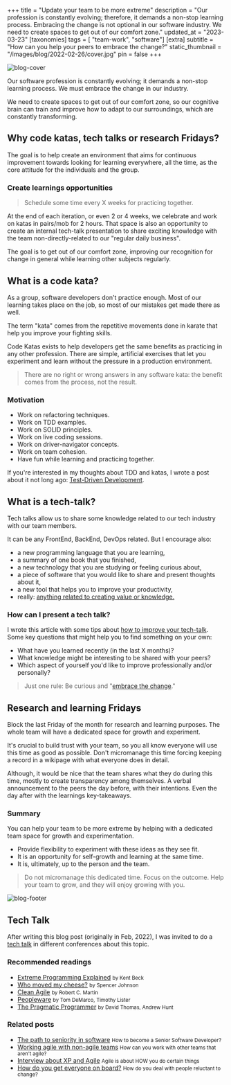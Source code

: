 +++
title = "Update your team to be more extreme"
description = "Our profession is constantly evolving; therefore, it demands a non-stop learning process. Embracing the change is not optional in our software industry. We need to create spaces to get out of our comfort zone."
updated_at = "2023-03-23"
[taxonomies]
tags = [ "team-work", "software"]
[extra]
subtitle = "How can you help your peers to embrace the change?"
static_thumbnail = "/images/blog/2022-02-26/cover.jpg"
pin = false
+++

![blog-cover](/images/blog/2022-02-26/cover.jpg)

Our software profession is constantly evolving; it demands a non-stop learning process. We must embrace the change in our industry.

<!-- more -->

We need to create spaces to get out of our comfort zone, so our cognitive brain can train and improve how to adapt to our surroundings, which are constantly transforming.

## Why code katas, tech talks or research Fridays?

The goal is to help create an environment that aims for continuous improvement towards looking for learning everywhere, all the time, as the core attitude for the individuals and the group.

### Create learnings opportunities

> Schedule some time every X weeks for practicing together.

At the end of each iteration, or even 2 or 4 weeks, we celebrate and work on katas in pairs/mob for 2 hours. That space is also an opportunity to create an internal tech-talk presentation to share exciting knowledge with the team non-directly-related to our "regular daily business".

The goal is to get out of our comfort zone, improving our recognition for change in general while learning other subjects regularly.

## What is a code kata?

As a group, software developers don't practice enough. Most of our learning takes place on the job, so most of our mistakes get made there as well.

The term "kata" comes from the repetitive movements done in karate that help you improve your fighting skills.

Code Katas exists to help developers get the same benefits as practicing in any other profession. There are simple, artificial exercises that let you experiment and learn without the pressure in a production environment.

> There are no right or wrong answers in any software kata: the benefit comes from the process, not the result.

### Motivation

- Work on refactoring techniques.
- Work on TDD examples.
- Work on SOLID principles.
- Work on live coding sessions.
- Work on driver-navigator concepts.
- Work on team cohesion.
- Have fun while learning and practicing together.

If you're interested in my thoughts about TDD and katas, I wrote a post about it not long ago:
[Test-Driven Development](/blog/test-driven-development/).

## What is a tech-talk?

Tech talks allow us to share some knowledge related to our tech industry with our team members.

It can be any FrontEnd, BackEnd, DevOps related. But I encourage also:

- a new programming language that you are learning,
- a summary of one book that you finished,
- a new technology that you are studying or feeling curious about,
- a piece of software that you would like to share and present thoughts about it,
- a new tool that helps you to improve your productivity,
- really: <u>anything related to creating value or knowledge.</u>

### How can I present a tech talk?

I wrote this article with some tips about [how to improve your tech-talk](/blog/improve-your-tech-talk/). Some key
questions that might help you to find something on your own:

- What have you learned recently (in the last X months)?
- What knowledge might be interesting to be shared with your peers?
- Which aspect of yourself you'd like to improve professionally and/or personally?

> Just one rule: Be curious and "[embrace the change](/blog/embrace-the-change/)."

## Research and learning Fridays

Block the last Friday of the month for research and learning purposes.
The whole team will have a dedicated space for growth and experiment.

It's crucial to build trust with your team, so you all know everyone will use this time as good as possible. Don't micromanage this time forcing keeping a record in a wikipage with what everyone does in detail. 

Although, it would be nice that the team shares what they do during this time, mostly to create transparency among themselves. A verbal announcement to the peers the day before, with their intentions. Even the day after with the learnings key-takeaways.

### Summary

You can help your team to be more extreme by helping with a dedicated team space for growth and experimentation.

- Provide flexibility to experiment with these ideas as they see fit.
- It is an opportunity for self-growth and learning at the same time.
- It is, ultimately, up to the person and the team.

> Do not micromanage this dedicated time. Focus on the outcome. Help your team to grow, and they will enjoy growing with you.

![blog-footer](/images/blog/2022-02-26/footer.jpg)

## Tech Talk

After writing this blog post (originally in Feb, 2022), I was invited to do 
a [tech talk](/talks/update-your-team-to-be-more-extreme) in different conferences about this topic.

### Recommended readings

- [Extreme Programming Explained](/readings/xp-embrace-change/) <small>by Kent Beck</small>
- [Who moved my cheese?](/readings/who-moved-my-cheese/) <small>by Spencer Johnson</small>
- [Clean Agile](/readings/clean-agile/) <small>by Robert C. Martin</small>
- [Peopleware](/readings/peopleware) <small>by Tom DeMarco, Timothy Lister</small>
- [The Pragmatic Programmer](/readings/the-pragmatic-programmer/) <small>by  David Thomas, Andrew Hunt</small>

### Related posts

- [The path to seniority in software](/blog/the-path-to-seniority-in-software/) <small>How to become a Senior Software Developer?</small>
- [Working agile with non-agile teams](/blog/working-agile-with-non-agile-teams/) <small>How can you work with other teams that aren't agile?</small>
- [Interview about XP and Agile](/blog/interview-about-xp-and-agile/) <small>Agile is about HOW you do certain things</small>
- [How do you get everyone on board?](/blog/how-do-you-get-everyone-on-board/) <small>How do you deal with people reluctant to change?</small>

